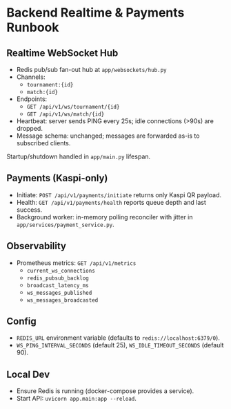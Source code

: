 # Backend Realtime & Payments Runbook

## Realtime WebSocket Hub
- Redis pub/sub fan-out hub at `app/websockets/hub.py`
- Channels:
  - `tournament:{id}`
  - `match:{id}`
- Endpoints:
  - `GET /api/v1/ws/tournament/{id}`
  - `GET /api/v1/ws/match/{id}`
- Heartbeat: server sends PING every 25s; idle connections (>90s) are dropped.
- Message schema: unchanged; messages are forwarded as-is to subscribed clients.

Startup/shutdown handled in `app/main.py` lifespan.

## Payments (Kaspi-only)
- Initiate: `POST /api/v1/payments/initiate` returns only Kaspi QR payload.
- Health: `GET /api/v1/payments/health` reports queue depth and last success.
- Background worker: in-memory polling reconciler with jitter in `app/services/payment_service.py`.

## Observability
- Prometheus metrics: `GET /api/v1/metrics`
  - `current_ws_connections`
  - `redis_pubsub_backlog`
  - `broadcast_latency_ms`
  - `ws_messages_published`
  - `ws_messages_broadcasted`

## Config
- `REDIS_URL` environment variable (defaults to `redis://localhost:6379/0`).
- `WS_PING_INTERVAL_SECONDS` (default 25), `WS_IDLE_TIMEOUT_SECONDS` (default 90).

## Local Dev
- Ensure Redis is running (docker-compose provides a service).
- Start API: `uvicorn app.main:app --reload`.